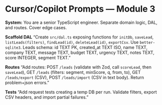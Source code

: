 # Cursor/Copilot Prompts — Module 3

**System:** You are a senior TypeScript engineer. Separate domain logic, DAL, and routes. Cover edge cases.

**Scaffold DAL**
“Create `src/dal.ts` exposing functions for `initDb`, `saveLead`, `listLeads(filters)`, `findLead(id)`, `deleteLead(id)`, `exportCsv`. Use `better-sqlite3`. Leads schema: id TEXT PK, created_at TEXT ISO, name TEXT, company TEXT, message TEXT, budget TEXT, urgency TEXT, notes TEXT, score INTEGER, segment TEXT.”

**Routes**
“Add routes: POST `/leads` (validate with Zod, call `scoreLead`, then `saveLead`), GET `/leads` (filters: segment, minScore, q, from, to), GET `/leads/export` (CSV), POST `/leads/import` (CSV in text body). Return problem+json errors.”

**Tests**
“Add request tests creating a temp DB per run. Validate filters, export CSV headers, and import partial failures.”
